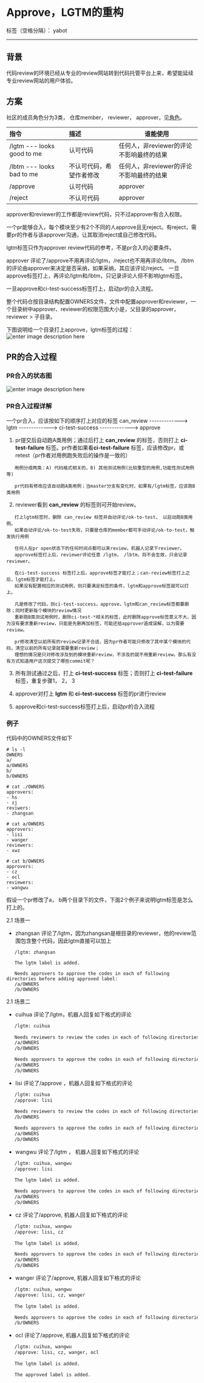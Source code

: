 # Approve，LGTM的重构

标签（空格分隔）： yabot

---

## 背景
代码review的环境已经从专业的review网站转到代码托管平台上来，希望能延续专业review网站的用户体验。

## 方案
社区的成员角色分为3类， 仓库member， reviewer， approver，见[角色][1]。

| 指令                       | 描述                          | 谁能使用                                 |
| :------------------------ | :--------------------------- | ---------------------------------------- |
| /lgtm --- looks good to me | 认可代码                     | 任何人，非reviewer的评论不影响最终的结果 |
| /lbtm --- looks bad to me  | 不认可代码，希望作者修改       | 任何人，非reviewer的评论不影响最终的结果 |
| /approve                   | 认可代码                     | approver                                 |
| /reject                    | 不认可代码                   | approver                                 |

approver和reviewer的工作都是review代码，只不过approver有合入权限。

一个pr能够合入，每个模块至少有2个不同的人approve且无reject。有reject，需要pr的作者与该approver沟通，让其取消reject或自己修改代码。

lgtm标签只作为approver review代码的参考，不是pr合入的必要条件。

approver 评论了/approve不用再评论/lgtm，/reject也不用再评论/lbtm。
/lbtm的评论由approver来决定是否采纳，如果采纳，其应该评论/reject。
一旦approve标签打上，再评论/lgtm和/lbtm，只记录评论人但不影响lgtm标签。

一旦approve和ci-test-success标签打上，启动pr的合入流程。

整个代码仓按目录结构配置OWNERS文件，文件中配置approver和reviewer，一个目录树中approver、reviewer的权限范围大小是，父目录的approver，reviewer > 子目录。

下图说明给一个目录打上approve，lgtm标签的过程：
![enter image description here](https://github.com/zengchen1024/test-infra/blob/master/prow/docs/manage_approve_lgtm_label.png)

## PR的合入过程

### PR合入的状态图
![enter image description here](https://github.com/zengchen1024/test-infra/blob/master/prow/docs/review_process.png)

### PR合入过程详解
一个pr合入，应该按如下的顺序打上对应的标签
can_review    ------------->   lgtm    ------------->   ci-test-success    ------------->   approve

1. pr提交后自动跑A类用例；通过后打上 **can_review** 的标签，否则打上 **ci-test-failure** 标签。pr作者如果看**ci-test-failure** 标签，应该修改pr，或retest（pr作者对用例跑失败后的操作是一致的）
```
   用例分成两类：A) 代码格式相关的，B) 其他测试用例(比较重型的用例,功能性测试用例等)
   
   pr代码有修改应该自动跑A类用例；当master分支有变化时，如果有/lgtm标签，应该跑B类用例
```

2. reviewer看到 **can_review** 的标签则可开始review。
```
   打上lgtm标签时，删除 can_review 标签并自动评论/ok-to-test， 以启动跑B类用例。
   如果自动评论/ok-to-test失败，只要是仓库的member都可手动评论/ok-to-test，触发执行用例

   任何人在pr open状态下的任何时间点都可以来review，机器人记录下reviewer。
   approve标签打上后，reviewer评论任意 /lgtm， /lbtm，将不会生效，只会记录reviewer。
      
   在ci-test-success 标签打上后，approve标签才能打上；can-review标签打上之后，lgtm标签才能打上。
   如果没有配置相应的测试用例，则只要满足标签的条件，lgtm和approve标签就可以打上。
   
   凡是修改了代码，则ci-test-success，approve，lgtm和can_review标签都要删除；同时更新每个模块的review情况
   重新跑B类测试用例时，删除ci-test-*相关的标签，此时删除approve标签意义不大，因为没有要求重新review，只能是先删再加标签，可能还给approver造成误解，以为需要review。

   pr修改清空以前所有的review记录不合适，因为pr作者可能只修改了其中某个模块的代码，清空以前的所有记录就需要重新review；
   理想的情况是只对修改涉及到的模块重新review，不涉及的就不用重新review。那么有没有方式知道用户这次提交了哪些commit呢？   
```

3. 所有测试通过之后，打上 **ci-test-success** 标签；否则打上 **ci-test-failure** 标签，重复步骤1， 2， 3

4. approver对打上 **lgtm** 和 **ci-test-success** 标签的pr进行review

5. approve和ci-test-success标签打上后，启动pr的合入流程

### 例子
代码中的OWNERS文件如下
```
# ls -l
OWNERS
a/
a/OWNERS
b/
b/OWNERS

# cat ./OWNERS
approvers:
- hs
- zj
reviwers:
- zhangsan

# cat a/OWNERS
approvers:
- lisi
- wanger
reviewers:
- xwz

# cat b/OWNERS
approvers:
- cz
- ocl
reviewers:
- wangwu
```

假设一个pr修改了a， b两个目录下的文件，下面2个例子来说明lgtm标签是怎么打上的。

2.1 场景一
   
   - zhangsan 评论了/lgtm，因为zhangsan是根目录的reviewer，他的review范围包含整个代码，因此lgtm直接可以加上
   
```
   /lgtm: zhangsan
   
   The lgtm label is added.
   
   Needs approvers to approve the codes in each of following directories before adding approved label:
   /a/OWNERS
   /b/OWNERS  
```
   
2.1 场景二
   
   - cuihua 评论了/lgtm，机器人回复如下格式的评论

```markdown
   /lgtm: cuihua
   
   Needs reviewers to review the codes in each of following directories before adding lgtm label:
   /a/OWNERS
   /b/OWNERS  

   Needs approvers to approve the codes in each of following directories before adding approved label:
   /a/OWNERS
   /b/OWNERS  
```
   
   - lisi 评论了/approve ，机器人回复如下格式的评论
```markdown
   /lgtm: cuihua
   /approve: lisi
   
   Needs reviewers to review the codes in each of following directories before adding lgtm label:
   /b/OWNERS  

   Needs approvers to approve the codes in each of following directories before adding approved label:
   /a/OWNERS
   /b/OWNERS 
```  

   - wangwu 评论了/lgtm ， 机器人回复如下格式的评论
```markdown
   /lgtm: cuihua, wangwu
   /approve: lisi
   
   The lgtm label is added.

   Needs approvers to approve the codes in each of following directories before adding approved label:
   /a/OWNERS
   /b/OWNERS 
``` 

   - cz 评论了/approve, 机器人回复如下格式的评论

```markdown
   /lgtm: cuihua, wangwu
   /approve: lisi, cz
   
   The lgtm label is added.

   Needs approvers to approve the codes in each of following directories before adding approved label:
   /a/OWNERS
   /b/OWNERS   
```
   
   - wanger 评论了/approve, 机器人回复如下格式的评论

```markdown
   /lgtm: cuihua, wangwu
   /approve: lisi, cz, wanger 
   
   The lgtm label is added.

   Needs approvers to approve the codes in each of following directories before adding approved label:
   /b/OWNERS   
```
   
   - ocl 评论了/approve, 机器人回复如下格式的评论

```markdown
   /lgtm: cuihua, wangwu
   /approve: lisi, cz, wanger, ocl
   
   The lgtm label is added.

   The approved label is added. 
```

[1]: https://github.com/kubernetes/community/blob/master/community-membership.md
